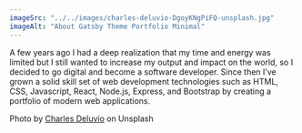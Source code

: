 ```yaml
---
imageSrc: "../../images/charles-deluvio-DgoyKNgPiFQ-unsplash.jpg"
imageAlt: "About Gatsby Theme Portfolio Minimal"
---
```


A few years ago I had a deep realization that my time and energy was limited but I still wanted to increase my output and impact on the world, so I decided to go digital and become a software developer. Since then I’ve grown a solid skill set of web development technologies such as HTML, CSS, Javascript, React, Node.js, Express, and Bootstrap by creating a portfolio of modern web applications.

Photo by <a href="https://unsplash.com/@charlesdeluvio?utm_source=unsplash&utm_medium=referral&utm_content=creditCopyText" target="_blank" rel="nofollow noopener noreferrer" aria-label="External Link"><u>Charles Deluvio</u></a> on Unsplash
